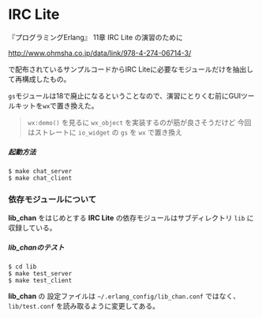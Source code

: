 # IRC Lite

『プログラミングErlang』 11章 IRC Lite の演習のために

http://www.ohmsha.co.jp/data/link/978-4-274-06714-3/

で配布されているサンプルコードからIRC Liteに必要なモジュールだけを抽出して再構成したもの。

`gs`モジュールは18で廃止になるということなので、演習にとりくむ前にGUIツールキットを`wx`で置き換えた。 

> `wx:demo()` を見るに `wx_object` を実装するのが筋が良さそうだけど
> 今回はストレートに `io_widget` の `gs` を `wx` で置き換え

##### 起動方法

```
$ make chat_server
$ make chat_client
```

### 依存モジュールについて

**lib_chan** をはじめとする **IRC Lite** の依存モジュールはサブディレクトリ `lib` に収録している。

##### lib_chanのテスト

```
$ cd lib
$ make test_server
$ make test_client
```

**lib_chan** の 設定ファイルは `~/.erlang_config/lib_chan.conf` ではなく、`lib/test.conf` を読み取るように変更してある。
